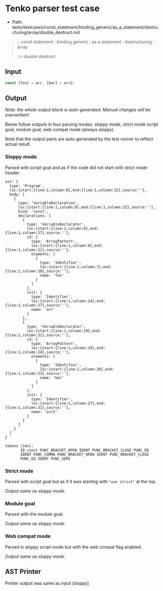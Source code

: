 # Tenko parser test case

- Path: tests/testcases/const_statement/binding_generic/as_a_statement/destructuring/array/double_destruct.md

> :: const statement : binding generic : as a statement : destructuring : array
>
> ::> double destruct

## Input

`````js
const [foo] = arr, [bar] = arr2;
`````

## Output

_Note: the whole output block is auto-generated. Manual changes will be overwritten!_

Below follow outputs in four parsing modes: sloppy mode, strict mode script goal, module goal, web compat mode (always sloppy).

Note that the output parts are auto-generated by the test runner to reflect actual result.

### Sloppy mode

Parsed with script goal and as if the code did not start with strict mode header.

`````
ast: {
  type: 'Program',
  loc:{start:{line:1,column:0},end:{line:1,column:32},source:''},
  body: [
    {
      type: 'VariableDeclaration',
      loc:{start:{line:1,column:0},end:{line:1,column:32},source:''},
      kind: 'const',
      declarations: [
        {
          type: 'VariableDeclarator',
          loc:{start:{line:1,column:6},end:{line:1,column:17},source:''},
          id: {
            type: 'ArrayPattern',
            loc:{start:{line:1,column:6},end:{line:1,column:11},source:''},
            elements: [
              {
                type: 'Identifier',
                loc:{start:{line:1,column:7},end:{line:1,column:10},source:''},
                name: 'foo'
              }
            ]
          },
          init: {
            type: 'Identifier',
            loc:{start:{line:1,column:14},end:{line:1,column:17},source:''},
            name: 'arr'
          }
        },
        {
          type: 'VariableDeclarator',
          loc:{start:{line:1,column:19},end:{line:1,column:31},source:''},
          id: {
            type: 'ArrayPattern',
            loc:{start:{line:1,column:19},end:{line:1,column:24},source:''},
            elements: [
              {
                type: 'Identifier',
                loc:{start:{line:1,column:20},end:{line:1,column:23},source:''},
                name: 'bar'
              }
            ]
          },
          init: {
            type: 'Identifier',
            loc:{start:{line:1,column:27},end:{line:1,column:31},source:''},
            name: 'arr2'
          }
        }
      ]
    }
  ]
}

tokens (14x):
       ID_const PUNC_BRACKET_OPEN IDENT PUNC_BRACKET_CLOSE PUNC_EQ
       IDENT PUNC_COMMA PUNC_BRACKET_OPEN IDENT PUNC_BRACKET_CLOSE
       PUNC_EQ IDENT PUNC_SEMI
`````

### Strict mode

Parsed with script goal but as if it was starting with `"use strict"` at the top.

_Output same as sloppy mode._

### Module goal

Parsed with the module goal.

_Output same as sloppy mode._

### Web compat mode

Parsed in sloppy script mode but with the web compat flag enabled.

_Output same as sloppy mode._

## AST Printer

Printer output was same as input [sloppy]

